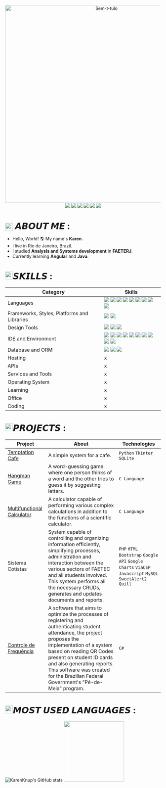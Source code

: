 <div align="center">
  <a href="https://br.pinterest.com/pin/4644405859576740/" target="_blank"><img width="640px" src="https://i.pinimg.com/originals/f9/57/6f/f9576fca9fc8ef79976a1d6327bbe9ae.gif" alt="Sem-t-tulo" border="0"></a>
  <br>
  <a href="https://www.linkedin.com/in/KarenKnup/"><img src="https://img.shields.io/badge/linkedin-%230077B5.svg?style=for-the-badge&logo=linkedin&logoColor=white"></a>
  <a href="mailto:contato.karen.knup@gmail.com"><img src="https://img.shields.io/badge/Gmail-D14836?style=for-the-badge&logo=gmail&logoColor=white"></a>
  <a href="https://www.instagram.com/kahlimba/"><img src="https://img.shields.io/badge/Instagram-%23E4405F.svg?style=for-the-badge&logo=Instagram&logoColor=white"></a>
  <a href="https://replit.com/@KarenKnup"><img src="https://img.shields.io/badge/Replit-DD1200?style=for-the-badge&logo=Replit&logoColor=white"></a>
  <a href="https://discord.com/users/958404459241799701"><img src="https://img.shields.io/badge/Discord-%235865F2.svg?style=for-the-badge&logo=discord&logoColor=white"></a>
  <a href="https://steamcommunity.com/id/Kahlimba/"><img src="https://img.shields.io/badge/steam-%23000000.svg?style=for-the-badge&logo=steam&logoColor=white"></a>
  <h1 style="margin-bottom: 0;">  
  <div align="left"><img src="https://i.postimg.cc/bwK9WYzj/07-1.webp" width="25px" style="display:inline-block; vertical-align:middle;"> 𝘼𝘽𝙊𝙐𝙏 𝙈𝙀 :</div>
  </h1>
</div>

<!-- <a href="https://gitlab.com/rlinsdev" rel="nofollow"><img src="https://camo.githubusercontent.com/17581e3e5b3bf01f7bdbd9814308f06fb90a0dca860d4fce29531485278808b8/68747470733a2f2f696d672e736869656c64732e696f2f62616467652f4769744c61622d3333304636333f7374796c653d666f722d7468652d6261646765266c6f676f3d6769746c6162266c6f676f436f6c6f723d7768697465" data-canonical-src="https://img.shields.io/badge/GitLab-330F63?style=for-the-badge&amp;logo=gitlab&amp;logoColor=white" style="max-width: 100%;"></a> --> 
  - Hello, World! 🌎 My name's <strong>Karen</strong>.
  - I live in Rio de Janeiro, Brazil.
  - I studied <strong>Analysis and Systems development</strong> in <strong>FAETERJ</strong>.
  - Currently learning <strong>Angular</strong> and <strong>Java</strong>.

<h1><img src="https://i.postimg.cc/bwK9WYzj/07-1.webp" width="25px">𝙎𝙆𝙄𝙇𝙇𝙎 :</h1>

Category | Skills
---------------------------|-------
Languages | <img src="https://img.shields.io/badge/C-00599C?style=for-the-badge&logo=c&logoColor=white"/> <img src="https://img.shields.io/badge/HTML5-E34F26?style=for-the-badge&logo=html5&logoColor=white" /> <img src="https://img.shields.io/badge/JavaScript-323330?style=for-the-badge&logo=javascript&logoColor=F7DF1E"/> <img src="https://img.shields.io/badge/java-%23ED8B00.svg?style=for-the-badge&logo=openjdk&logoColor=white"/> <img src="https://img.shields.io/badge/php-%23777BB4.svg?style=for-the-badge&logo=php&logoColor=white"/> <img src="https://img.shields.io/badge/ruby-%23CC342D.svg?style=for-the-badge&logo=ruby&logoColor=white"/> <img src="https://img.shields.io/badge/python-3670A0?style=for-the-badge&logo=python&logoColor=ffdd54"/> <img src="https://img.shields.io/badge/markdown-%23000000.svg?style=for-the-badge&logo=markdown&logoColor=white"/> <img src="https://img.shields.io/badge/c%23-%23239120.svg?style=for-the-badge&logo=csharp&logoColor=white"/>
Frameworks, Styles, Platforms and Libraries | <img src="https://img.shields.io/badge/css3-%231572B6.svg?style=for-the-badge&logo=css3&logoColor=white"/> <img src="https://img.shields.io/badge/bootstrap-%238511FA.svg?style=for-the-badge&logo=bootstrap&logoColor=white"/>
Design Tools | <img src="https://img.shields.io/badge/figma-%23F24E1E.svg?style=for-the-badge&logo=figma&logoColor=white"/> <img src="https://img.shields.io/badge/adobe%20photoshop-%2331A8FF.svg?style=for-the-badge&logo=adobe%20photoshop&logoColor=white"/> <img src="https://img.shields.io/badge/Canva-%2300C4CC.svg?style=for-the-badge&logo=Canva&logoColor=white"/>
IDE and Environment | <img src="https://img.shields.io/badge/Eclipse-FE7A16.svg?style=for-the-badge&logo=Eclipse&logoColor=white"/> <img src="https://img.shields.io/badge/Visual%20Studio%20Code-0078d7.svg?style=for-the-badge&logo=visual-studio-code&logoColor=white"/> <img src="https://img.shields.io/badge/Visual%20Studio-5C2D91.svg?style=for-the-badge&logo=visual-studio&logoColor=white"/> <img src="https://img.shields.io/badge/IntelliJIDEA-000000.svg?style=for-the-badge&logo=intellij-idea&logoColor=white"/> <img src="https://img.shields.io/badge/Notepad++-90E59A.svg?style=for-the-badge&logo=notepad%2b%2b&logoColor=black"/> <img src="https://img.shields.io/badge/Replit-DD1200?style=for-the-badge&logo=Replit&logoColor=white"/> <img src="https://img.shields.io/badge/phpstorm-143?style=for-the-badge&logo=phpstorm&logoColor=black&color=black&labelColor=darkorchid"/> <img src="https://img.shields.io/badge/pycharm-143?style=for-the-badge&logo=pycharm&logoColor=black&color=black&labelColor=green"/> <img src="https://img.shields.io/badge/webstorm-143?style=for-the-badge&logo=webstorm&logoColor=white&color=black"/> <img src="https://img.shields.io/badge/CLion-black?style=for-the-badge&logo=clion&logoColor=white"/>
Database and ORM | <img src="https://img.shields.io/badge/mysql-4479A1.svg?style=for-the-badge&logo=mysql&logoColor=white"/> <img src="https://img.shields.io/badge/sqlite-%2307405e.svg?style=for-the-badge&logo=sqlite&logoColor=white"/> <img src="https://img.shields.io/badge/Microsoft%20SQL%20Server-CC2927?style=for-the-badge&logo=microsoft%20sql%20server&logoColor=white"/>
Hosting | x
APIs | x
Services and Tools | x
Operating System | x
Learning | x
Office | x
Coding | x

<h1><img src="https://i.postimg.cc/bwK9WYzj/07-1.webp" width="25px">𝙋𝙍𝙊𝙅𝙀𝘾𝙏𝙎 :</h1>

Project | About | Technologies
--------|-------|--------
<a href="https://github.com/KarenKnup/Temptation-Cafe">Temptation Cafe</a> | A simple system for a cafe.  | `Python` `Tkinter` `SQLite`
<a href="https://github.com/KarenKnup/Hangman-Game">Hangman Game</a> | A word-guessing game where one person thinks of a word and the other tries to guess it by suggesting letters. | `C Language`
<a href="https://github.com/KarenKnup/Multifunctional-Calculator">Multifunctional Calculator</a> | A calculator capable of performing various complex calculations in addition to the functions of a scientific calculator. | `C Language`
Sistema Cotistas| System capable of controlling and organizing information efficiently, simplifying processes, administration and interaction between the various sectors of FAETEC and all students involved. This system performs all the necessary CRUDs, generates and updates documents and reports. | `PHP` `HTML` `Bootstrap` `Google API` `Google Charts` `ViaCEP` `Javascript` `MySQL` `SweetAlert2` `Quill`
<a href="https://www.linkedin.com/posts/karenknup_oii-rede-gostaria-de-compartilhar-activity-7232573538660999169-tgIc?utm_source=share&utm_medium=member_desktop&rcm=ACoAAEK_-T0BWaE0_TxX5sDYeeZVInk7p91gbFs">Controle de Frequência</a> | A software that aims to optimize the processes of registering and authenticating student attendance, the project proposes the implementation of a system based on reading QR Codes present on student ID cards and also generating reports. This software was created for the Brazilian Federal Government's "Pé-de-Meia" program. | `C#`

<h1><img src="https://i.postimg.cc/bwK9WYzj/07-1.webp" width="25px">𝙈𝙊𝙎𝙏 𝙐𝙎𝙀𝘿 𝙇𝘼𝙉𝙂𝙐𝘼𝙂𝙀𝙎 :</h1>

![KarenKnup's GitHub stats](https://github-readme-stats.vercel.app/api?username=KarenKnup&show_icons=true&theme=tokyonight)
<img height="195px" src="https://github-readme-stats.vercel.app/api/top-langs/?username=KarenKnup&layout=compact&langs_count=7&theme=tokyonight">

